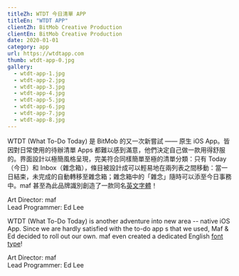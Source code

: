 ```yaml
---
titleZh: WTDT 今日清單 APP
titleEn: "WTDT APP"
clientZh: BitMob Creative Production
clientEn: BitMob Creative Production
date: 2020-01-01
category: app
url: https://wtdtapp.com
thumb: wtdt-app-0.jpg
gallery:
  - wtdt-app-1.jpg
  - wtdt-app-2.jpg
  - wtdt-app-3.jpg
  - wtdt-app-4.jpg
  - wtdt-app-5.jpg
  - wtdt-app-6.jpg
  - wtdt-app-7.jpg
  - wtdt-app-8.jpg
---
```


WTDT (What To-Do Today) 是 BitMob 的又一次新嘗試 —— 原生 iOS App。皆因對日常使用的待辦清單 Apps 都難以感到滿意，他們決定自己做一款用得舒服的。界面設計以極簡風格呈現，完美符合同樣簡單至極的清單分類：只有 Today（今日）和 Inbox（雜念箱），條目被設計成可以輕易地在兩列表之間移動：當一日結束，未完成的自動轉移至雜念箱；雜念箱中的「雜念」隨時可以添至今日事務中。maf 甚至為此品牌識別創造了一款同名[英文字體](https://wtdtapp.com/wtdt-font)！

Art Director: maf<br/>
Lead Programmer: Ed Lee

<!-- lang -->

WTDT (What To-Do Today) is another adventure into new area -- native iOS App. Since we are hardly satisfied with the to-do app s that we used, Maf & Ed decided to roll out our own. maf even created a dedicated English [font type](https://wtdtapp.com/wtdt-font)!

Art Director: maf<br/>
Lead Programmer: Ed Lee
